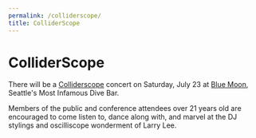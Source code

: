 ```yaml
---
permalink: /colliderscope/
title: ColliderScope
---
```

# ColliderScope

There will be a [Colliderscope](https://colliderscope.web.cern.ch/) concert on Saturday, July 23 at [Blue Moon](https://www.thebluemoonseattle.com/), Seattle's Most Infamous Dive Bar.

Members of the public and conference attendees over 21 years old are encouraged to come listen to, dance along with, and marvel at the DJ stylings and oscilliscope wonderment of Larry Lee.
